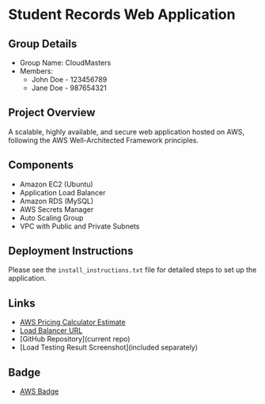 # Student Records Web Application

## Group Details
- Group Name: CloudMasters
- Members:
  - John Doe - 123456789
  - Jane Doe - 987654321

## Project Overview
A scalable, highly available, and secure web application hosted on AWS, following the AWS Well-Architected Framework principles.

## Components
- Amazon EC2 (Ubuntu)
- Application Load Balancer
- Amazon RDS (MySQL)
- AWS Secrets Manager
- Auto Scaling Group
- VPC with Public and Private Subnets

## Deployment Instructions
Please see the `install_instructions.txt` file for detailed steps to set up the application.

## Links
- [AWS Pricing Calculator Estimate](#) 
- [Load Balancer URL](#)
- [GitHub Repository](current repo)
- [Load Testing Result Screenshot](included separately)

## Badge
- [AWS Badge](#)
